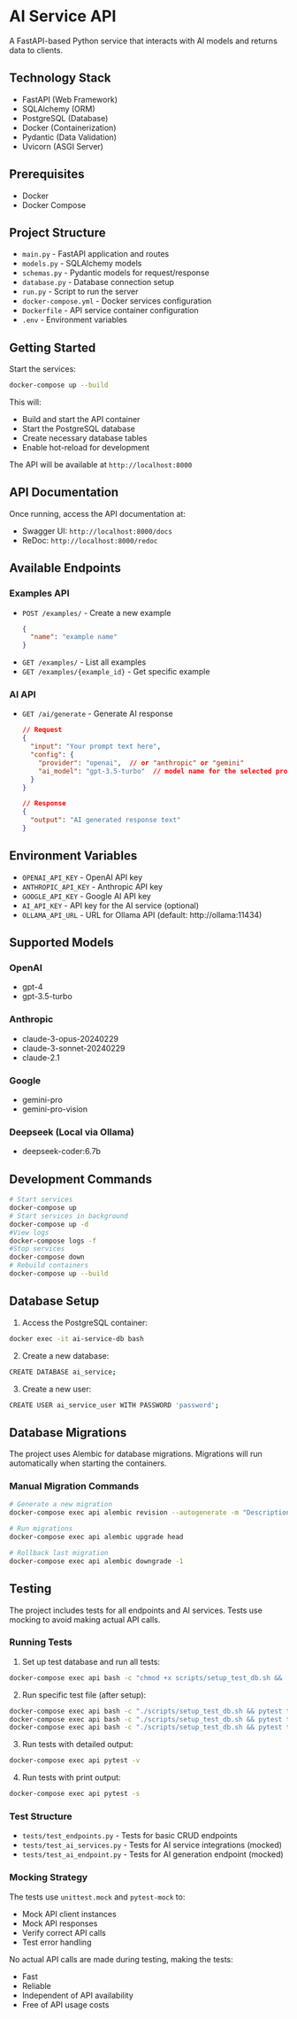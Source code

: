 # AI Service API

A FastAPI-based Python service that interacts with AI models and returns data to clients.

## Technology Stack

- FastAPI (Web Framework)
- SQLAlchemy (ORM)
- PostgreSQL (Database)
- Docker (Containerization)
- Pydantic (Data Validation)
- Uvicorn (ASGI Server)

## Prerequisites

- Docker
- Docker Compose

## Project Structure

- `main.py` - FastAPI application and routes
- `models.py` - SQLAlchemy models
- `schemas.py` - Pydantic models for request/response
- `database.py` - Database connection setup
- `run.py` - Script to run the server
- `docker-compose.yml` - Docker services configuration
- `Dockerfile` - API service container configuration
- `.env` - Environment variables

## Getting Started

Start the services:
```bash
docker-compose up --build
```

This will:
- Build and start the API container
- Start the PostgreSQL database
- Create necessary database tables
- Enable hot-reload for development

The API will be available at `http://localhost:8000`

## API Documentation

Once running, access the API documentation at:
- Swagger UI: `http://localhost:8000/docs`
- ReDoc: `http://localhost:8000/redoc`

## Available Endpoints

### Examples API
- `POST /examples/` - Create a new example
  ```json
  {
    "name": "example name"
  }
  ```
- `GET /examples/` - List all examples
- `GET /examples/{example_id}` - Get specific example

### AI API
- `GET /ai/generate` - Generate AI response
  ```json
  // Request
  {
    "input": "Your prompt text here",
    "config": {
      "provider": "openai",  // or "anthropic" or "gemini"
      "ai_model": "gpt-3.5-turbo"  // model name for the selected provider
    }
  }
  
  // Response
  {
    "output": "AI generated response text"
  }
  ```

## Environment Variables

- `OPENAI_API_KEY` - OpenAI API key
- `ANTHROPIC_API_KEY` - Anthropic API key
- `GOOGLE_API_KEY` - Google AI API key
- `AI_API_KEY` - API key for the AI service (optional)
- `OLLAMA_API_URL` - URL for Ollama API (default: http://ollama:11434)

## Supported Models

### OpenAI
- gpt-4
- gpt-3.5-turbo

### Anthropic
- claude-3-opus-20240229
- claude-3-sonnet-20240229
- claude-2.1

### Google
- gemini-pro
- gemini-pro-vision

### Deepseek (Local via Ollama)
- deepseek-coder:6.7b

## Development Commands

```bash
# Start services
docker-compose up
# Start services in background
docker-compose up -d
#View logs
docker-compose logs -f
#Stop services
docker-compose down
# Rebuild containers
docker-compose up --build
```

## Database Setup

1. Access the PostgreSQL container:
```bash
docker exec -it ai-service-db bash
```

2. Create a new database:
```bash
CREATE DATABASE ai_service;
```

3. Create a new user:
```bash
CREATE USER ai_service_user WITH PASSWORD 'password';
```

## Database Migrations

The project uses Alembic for database migrations. Migrations will run automatically when starting the containers.

### Manual Migration Commands

```bash
# Generate a new migration
docker-compose exec api alembic revision --autogenerate -m "Description of changes"

# Run migrations
docker-compose exec api alembic upgrade head

# Rollback last migration
docker-compose exec api alembic downgrade -1
```

## Testing

The project includes tests for all endpoints and AI services. Tests use mocking to avoid making actual API calls.

### Running Tests

1. Set up test database and run all tests:
```bash
docker-compose exec api bash -c "chmod +x scripts/setup_test_db.sh && ./scripts/setup_test_db.sh && pytest"
```

2. Run specific test file (after setup):
```bash
docker-compose exec api bash -c "./scripts/setup_test_db.sh && pytest tests/test_endpoints.py"
docker-compose exec api bash -c "./scripts/setup_test_db.sh && pytest tests/test_ai_services.py"
docker-compose exec api bash -c "./scripts/setup_test_db.sh && pytest tests/test_ai_endpoint.py"
```

3. Run tests with detailed output:
```bash
docker-compose exec api pytest -v
```

4. Run tests with print output:
```bash
docker-compose exec api pytest -s
```

### Test Structure

- `tests/test_endpoints.py` - Tests for basic CRUD endpoints
- `tests/test_ai_services.py` - Tests for AI service integrations (mocked)
- `tests/test_ai_endpoint.py` - Tests for AI generation endpoint (mocked)

### Mocking Strategy

The tests use `unittest.mock` and `pytest-mock` to:
- Mock API client instances
- Mock API responses
- Verify correct API calls
- Test error handling

No actual API calls are made during testing, making the tests:
- Fast
- Reliable
- Independent of API availability
- Free of API usage costs
